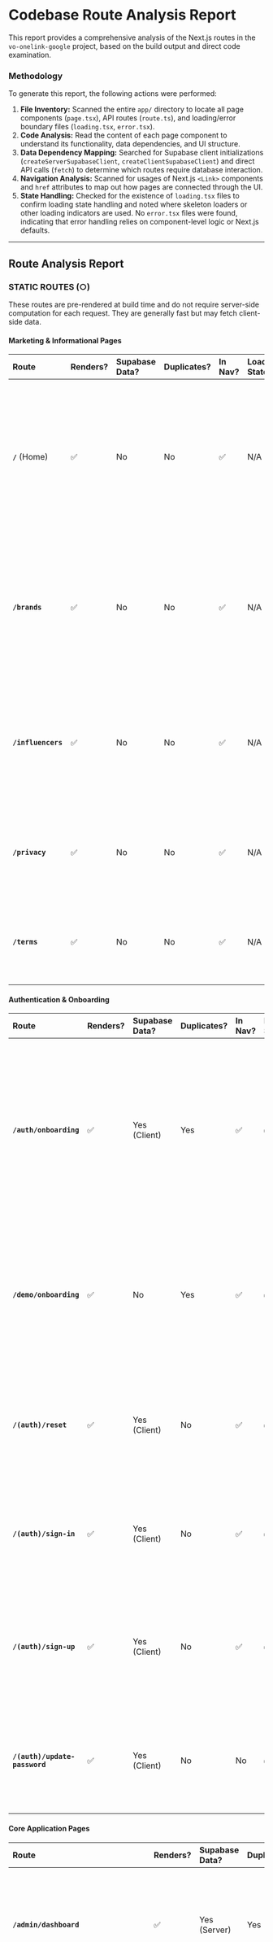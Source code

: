 # Codebase Route Analysis Report

This report provides a comprehensive analysis of the Next.js routes in the `vo-onelink-google` project, based on the build output and direct code examination.

### Methodology

To generate this report, the following actions were performed:
1.  **File Inventory:** Scanned the entire `app/` directory to locate all page components (`page.tsx`), API routes (`route.ts`), and loading/error boundary files (`loading.tsx`, `error.tsx`).
2.  **Code Analysis:** Read the content of each page component to understand its functionality, data dependencies, and UI structure.
3.  **Data Dependency Mapping:** Searched for Supabase client initializations (`createServerSupabaseClient`, `createClientSupabaseClient`) and direct API calls (`fetch`) to determine which routes require database interaction.
4.  **Navigation Analysis:** Scanned for usages of Next.js `<Link>` components and `href` attributes to map out how pages are connected through the UI.
5.  **State Handling:** Checked for the existence of `loading.tsx` files to confirm loading state handling and noted where skeleton loaders or other loading indicators are used. No `error.tsx` files were found, indicating that error handling relies on component-level logic or Next.js defaults.

---

## Route Analysis Report

### **STATIC ROUTES (○)**

These routes are pre-rendered at build time and do not require server-side computation for each request. They are generally fast but may fetch client-side data.

#### **Marketing & Informational Pages**

| Route | Renders? | Supabase Data? | Duplicates? | In Nav? | Loading/Error States? | Analysis |
| :--- | :--- | :--- | :--- | :--- | :--- | :--- |
| **`/`** (Home) | ✅ | No | No | ✅ | N/A | **Exists & Renders.** This is the main landing page. It's fully static and links to `/sign-up`, `/demo`, `/influencers`, `/brands`, and `/shop`. No Supabase data is fetched. |
| **`/brands`** | ✅ | No | No | ✅ | N/A | **Exists & Renders.** A static marketing page targeted at suppliers, explaining the benefits of the platform. It links to `/sign-up` and `/demo`. |
| **`/influencers`** | ✅ | No | No | ✅ | N/A | **Exists & Renders.** A static marketing page for influencers, detailing how they can earn money. It links to `/sign-up` and `/demo`. |
| **`/privacy`** | ✅ | No | No | ✅ | N/A | **Exists & Renders.** A static page displaying the privacy policy. It contains placeholder text. |
| **`/terms`** | ✅ | No | No | ✅ | N/A | **Exists & Renders.** A static page for terms of service. It contains placeholder text. |

#### **Authentication & Onboarding**

| Route | Renders? | Supabase Data? | Duplicates? | In Nav? | Loading/Error States? | Analysis |
| :--- | :--- | :--- | :--- | :--- | :--- | :--- |
| **`/auth/onboarding`** | ✅ | Yes (Client) | Yes | ✅ | ✅ | **Exists & Renders.** A multi-step onboarding form for new influencers and brands. It uses client-side `fetch` to communicate with `/api/onboarding/*` endpoints and saves progress to `localStorage`. A `loading.tsx` file exists. **Functionality is duplicated** by `/demo/onboarding`. |
| **`/demo/onboarding`** | ✅ | No | Yes | ✅ | ✅ | **Exists & Renders.** A demo version of the onboarding flow that does not save data to the backend. It reuses the same components as the real onboarding page. This is a functional duplicate of `/auth/onboarding`. |
| **`/(auth)/reset`** | ✅ | Yes (Client) | No | ✅ | ✅ | **Exists & Renders.** The "Forgot Password" page. It uses the Supabase client SDK to trigger a password reset email. It handles its own loading and success states. |
| **`/(auth)/sign-in`** | ✅ | Yes (Client) | No | ✅ | ✅ | **Exists & Renders.** The main sign-in page for all user roles. It communicates with `/api/auth/sign-in` and redirects users based on their role. |
| **`/(auth)/sign-up`** | ✅ | Yes (Client) | No | ✅ | ✅ | **Exists & Renders.** The main sign-up page. It features an enhanced role selection UI and posts data to `/api/auth/sign-up`. It correctly redirects influencers and suppliers to the onboarding flow. |
| **`/(auth)/update-password`**| ✅ | Yes (Client) | No | No | ✅ | **Exists & Renders.** The page where users can set a new password after following a reset link. It uses the Supabase client SDK to update the user's password. |

#### **Core Application Pages**

| Route | Renders? | Supabase Data? | Duplicates? | In Nav? | Loading/Error States? | Analysis |
| :--- | :--- | :--- | :--- | :--- | :--- | :--- |
| **`/admin/dashboard`** | ✅ | Yes (Server) | Yes | ⛔️ | ✅ | **Exists & Renders.** A server component that fetches admin stats directly from Supabase. **This appears to be a legacy or duplicate admin dashboard.** The primary, more feature-rich admin dashboard is at `/dashboard/admin`. It is not linked from the main navigation. |
| **`/dashboard/admin`** | ✅ | No (Client) | Yes | ✅ | ✅ | **Exists & Renders.** A comprehensive, client-rendered admin console with mock data. It features tabs for verifications, orders, commissions, and disputes. **This is a functional duplicate of `/admin/dashboard`** but is more advanced. |
| **`/dashboard/influencer`** | ✅ | No (Client) | No | ✅ | ✅ | **Exists & Renders.** A static dashboard page for influencers, displaying mock data for stats and quick actions. It links to the shop builder (`/dashboard/influencer/shop`). |
| **`/dashboard/influencer/shop`**| ✅ | Yes (Client) | No | ✅ | ✅ | **Exists & Renders.** The shop builder UI for influencers. It fetches available products and shop products from `/api/influencer/shop` and allows for creating, updating, and deleting product links. |
| **`/dashboard/supplier`** | ✅ | Yes (Client) | No | ✅ | ✅ | **Exists & Renders.** The main dashboard for suppliers. It fetches statistics from the `/api/dashboard/supplier` endpoint and displays KPIs, top products, and recent orders. |
| **`/dashboard/supplier/products`**| ✅ | Yes (Client) | No | ✅ | ✅ | **Exists & Renders.** A page for suppliers to view their products in a data table. It fetches data from `/api/products` and includes functionality for import/export. |
| **`/dashboard/supplier/products/new`**| ✅ | No (Client) | No | ✅ | ✅ | **Exists & Renders.** A client-side form for creating a new product. It does not appear to post data to any API endpoint yet and uses mock API calls. |
| **`/cart`** | ✅ | No (Client) | No | ✅ | ✅ | **Exists & Renders.** The shopping cart page. It uses a client-side state management solution (`useCartStore`) to display cart items. It does not fetch data from Supabase. |
| **`/checkout`** | ✅ | No (Client) | No | ✅ | ✅ | **Exists & Renders.** The checkout page, which dynamically loads the `CheckoutPageComponent`. It is set to `ssr: false`, ensuring it only renders on the client. |
| **`/order/success`** | ✅ | No (Client) | No | No | ✅ | **Exists & Renders.** A confirmation page shown after a successful order. It currently displays mock order data. It is not directly linked in the navigation. |
| **`/shop`** | ✅ | Yes (Client) | No | ✅ | ✅ | **Exists & Renders.** The main shopping page for customers. It fetches all products directly from the `products` table in Supabase for demonstration purposes and includes advanced client-side filtering. |
| **`/shops`** | ✅ | No (Client) | No | ✅ | ✅ | **Exists & Renders.** A page for browsing different influencer shops. It uses mock data to display a list of shops with filtering and sorting capabilities. |
| **`/test-products`** | ✅ | Yes (Client) | No | ⛔️ | ✅ | **Exists & Renders.** A development/test page that directly fetches and displays raw data from the `products` table in Supabase. It is not part of the main application flow. |

---

### **DYNAMIC ROUTES (ƒ)**

These routes are rendered on the server for each request, allowing them to display dynamic data that may change frequently.

| Route | Renders? | Supabase Data? | Duplicates? | In Nav? | Loading/Error States? | Analysis |
| :--- | :--- | :--- | :--- | :--- | :--- | :--- |
| **`/admin/login`** | ✅ | Yes (Server) | No | ⛔️ | ✅ | **Exists & Renders.** A server-side form for admin login. It posts credentials to a server action, validates the user's role against the `profiles` table, and redirects to `/admin/dashboard` on success. |
| **`/dashboard/supplier/products/[id]`**| ✅ | No (Server) | No | ✅ | ✅ | **Exists & Renders.** The "Edit Product" page. It's a server component that currently uses mock product data but is structured to fetch real data based on the product `id`. |
| **`/shop/[handle]`** | ✅ | Yes (Server) | No | ✅ | ✅ | **Exists & Renders.** An individual influencer's shop page. It fetches shop and product data from `/api/shop/[handle]` on the server before rendering. It gracefully handles `notFound()` if the handle is invalid. |
| **`/shop/[handle]/product/[id]`**| ✅ | Yes (Server) | No | ✅ | ✅ | **Exists & Renders.** The product detail page. It performs a multi-step Supabase query on the server to fetch product, shop, and influencer details, ensuring data consistency. It also dynamically generates metadata for SEO. |

---

### **Summary & Key Observations**

1.  **Duplicate Admin Dashboards:** There are two admin dashboards: `/admin/dashboard` (server-rendered, basic) and `/dashboard/admin` (client-rendered, advanced, mock data). The functionality overlaps, and a decision should be made to consolidate them.
2.  **Mock Data vs. Real Data:** Several key pages, including the admin console (`/dashboard/admin`), influencer dashboard (`/dashboard/influencer`), and order success page (`/order/success`), are still using mock data. These will need to be connected to live API endpoints.
3.  **Onboarding Duplication:** The `/auth/onboarding` and `/demo/onboarding` routes are nearly identical. While useful for demonstration, the demo version could be removed or conditionally rendered to reduce code duplication.
4.  **Error Handling:** No root `error.tsx` files were found. While some pages use component-level error states (e.g., displaying an alert), implementing `error.tsx` files would provide more robust, application-wide error boundaries.
5.  **Supabase Usage:** The project effectively uses a mix of server-side Supabase queries (for dynamic pages like product details) and client-side API calls (for interactive dashboards), which is a good pattern. The `/shop` page fetches all products directly, which should be reviewed for performance as the product catalog grows.
6.  **Build Warnings:** The `next build` command produced warnings related to the use of Node.js APIs (`process.versions`) in `@supabase/realtime-js`, which is not supported in the Edge Runtime. This is triggered by an import chain starting in `lib/supabase/server.ts`. While the build succeeds, this indicates that any routes or middleware using this code may not be compatible with the Edge Runtime.
